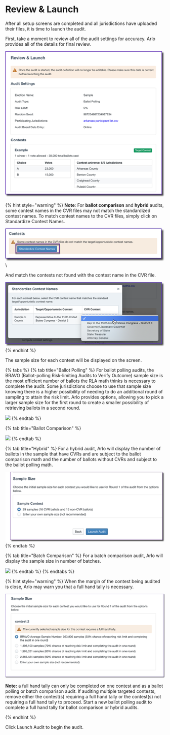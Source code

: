 # Review & Launch

After all setup screens are completed and all jurisdictions have uploaded their files, it is time to launch the audit. &#x20;

First, take a moment to review all of the audit settings for accuracy.  Arlo provides all of the details for final review.

![](<../../.gitbook/assets/image (73) (1).png>)

{% hint style="warning" %}
**Note**: For **ballot comparison** and **hybrid** audits, some contest names in the CVR files may not match the standardized contest names. To match contest names to the CVR files, simply click on Standardize Contest Names.

![](<../../.gitbook/assets/image (72) (1).png>)\


And match the contests not found with the contest name in the CVR file.

![](<../../.gitbook/assets/image (61).png>)&#x20;
{% endhint %}

The sample size for each contest will be displayed on the screen.&#x20;

{% tabs %}
{% tab title="Ballot Polling" %}
For ballot polling audits, the BRAVO (Ballot-polling Risk-limiting Audits to Verify Outcome) sample size is the most efficient number of ballots the RLA math thinks is necessary to complete the audit. Some jurisdictions choose to use that sample size knowing there is a higher possibility of needing to do an additional round of sampling to attain the risk limit. Arlo provides options, allowing you to pick a larger sample size for the first round to create a smaller possibility of retrieving ballots in a second round.

![](https://lh5.googleusercontent.com/5AGTIMPiihrd4xt9ECfz7mfeTDNtTwGkbjNOuTmOryyTu0KvqXD524p4iuRqSg6qs7bCm-qXMnQ8T5oFhngEvFNoeePC1Bc0b2R2hlYxp-Sb\_qRsrDpdUiZdWMSNlsgmf8PNnHa5)
{% endtab %}

{% tab title="Ballot Comparison" %}


![](https://lh3.googleusercontent.com/CVsG894AF2dFP2L\_AeBoUVeS19lxRtLoUSlKMZzRquEpJKp7OPYaLd-Jc3hoTrDvw27awpip2KzVhgLqm11fiJN4vkEwZHChTP-1siTfoAMaaflFhq4p5dmnuqJY5BDy6PZshi4y)
{% endtab %}

{% tab title="Hybrid" %}
For a hybrid audit, Arlo will display the number of ballots in the sample that have CVRs and are subject to the ballot comparison math and the number of ballots without CVRs and subject to the ballot polling math.

![](<../../.gitbook/assets/image (77).png>)
{% endtab %}

{% tab title="Batch Comparison" %}
For a batch comparison audit, Arlo will display the sample size in number of batches.

![](https://lh4.googleusercontent.com/YXUZ9aycdWcAJTTKFa3a8qE3Ut76pAMr2UV8daZe-qrt2UPyA1gPxxG9IC8bMNpVKDeA6Lln5qu-8a4aDD2Wc81OXXZIlQcwPtrW\_UTPkCjKYS1kNNGhLWHV5GlcS8Uim1mXOw3G)
{% endtab %}
{% endtabs %}

{% hint style="warning" %}
When the margin of the contest being audited is close, Arlo may warn you that a full hand tally is necessary.



![](<../../.gitbook/assets/image (73) (1) (1).png>)

&#x20;

**Note:** a full hand tally can only be completed on one contest and as a ballot polling or batch comparison audit.  If auditing multiple targeted contests, remove either the contest(s) requiring a full hand tally or the contest(s) not requiring a full hand tally to proceed. Start a new ballot polling audit to complete a full hand tally for ballot comparison or hybrid audits.&#x20;

&#x20;
{% endhint %}

Click Launch Audit to begin the audit.

